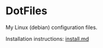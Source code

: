 # DotFiles

My Linux (debian) configuration files.

Installation instructions: [install.md](./install.md) 
